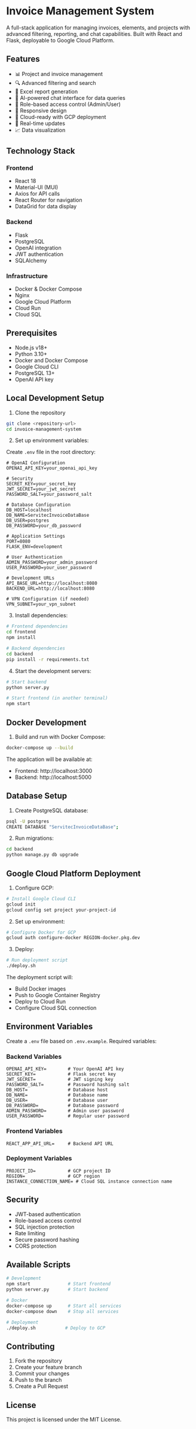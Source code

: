 # Invoice Management System

A full-stack application for managing invoices, elements, and projects with advanced filtering, reporting, and chat capabilities. Built with React and Flask, deployable to Google Cloud Platform.

## Features

- 📊 Project and invoice management
- 🔍 Advanced filtering and search
- 📑 Excel report generation
- 💬 AI-powered chat interface for data queries
- 🔐 Role-based access control (Admin/User)
- 📱 Responsive design
- 🚀 Cloud-ready with GCP deployment
- 🔄 Real-time updates
- 📈 Data visualization

## Technology Stack

### Frontend
- React 18
- Material-UI (MUI)
- Axios for API calls
- React Router for navigation
- DataGrid for data display

### Backend
- Flask
- PostgreSQL
- OpenAI integration
- JWT authentication
- SQLAlchemy

### Infrastructure
- Docker & Docker Compose
- Nginx
- Google Cloud Platform
- Cloud Run
- Cloud SQL

## Prerequisites

- Node.js v18+
- Python 3.10+
- Docker and Docker Compose
- Google Cloud CLI
- PostgreSQL 13+
- OpenAI API key

## Local Development Setup

1. Clone the repository
```bash
git clone <repository-url>
cd invoice-management-system
```

2. Set up environment variables:

Create `.env` file in the root directory:
```env
# OpenAI Configuration
OPENAI_API_KEY=your_openai_api_key

# Security
SECRET_KEY=your_secret_key
JWT_SECRET=your_jwt_secret
PASSWORD_SALT=your_password_salt

# Database Configuration
DB_HOST=localhost
DB_NAME=ServitecInvoiceDataBase
DB_USER=postgres
DB_PASSWORD=your_db_password

# Application Settings
PORT=8080
FLASK_ENV=development

# User Authentication
ADMIN_PASSWORD=your_admin_password
USER_PASSWORD=your_user_password

# Development URLs
API_BASE_URL=http://localhost:8080
BACKEND_URL=http://localhost:8080

# VPN Configuration (if needed)
VPN_SUBNET=your_vpn_subnet
```

3. Install dependencies:
```bash
# Frontend dependencies
cd frontend
npm install

# Backend dependencies
cd backend
pip install -r requirements.txt
```

4. Start the development servers:
```bash
# Start backend
python server.py

# Start frontend (in another terminal)
npm start
```

## Docker Development

1. Build and run with Docker Compose:
```bash
docker-compose up --build
```

The application will be available at:
- Frontend: http://localhost:3000
- Backend: http://localhost:5000

## Database Setup

1. Create PostgreSQL database:
```bash
psql -U postgres
CREATE DATABASE "ServitecInvoiceDataBase";
```

2. Run migrations:
```bash
cd backend
python manage.py db upgrade
```

## Google Cloud Platform Deployment

1. Configure GCP:
```bash
# Install Google Cloud CLI
gcloud init
gcloud config set project your-project-id
```

2. Set up environment:
```bash
# Configure Docker for GCP
gcloud auth configure-docker REGION-docker.pkg.dev
```

3. Deploy:
```bash
# Run deployment script
./deploy.sh
```

The deployment script will:
- Build Docker images
- Push to Google Container Registry
- Deploy to Cloud Run
- Configure Cloud SQL connection

## Environment Variables

Create a `.env` file based on `.env.example`. Required variables:

### Backend Variables
```env
OPENAI_API_KEY=        # Your OpenAI API key
SECRET_KEY=            # Flask secret key
JWT_SECRET=            # JWT signing key
PASSWORD_SALT=         # Password hashing salt
DB_HOST=               # Database host
DB_NAME=               # Database name
DB_USER=               # Database user
DB_PASSWORD=           # Database password
ADMIN_PASSWORD=        # Admin user password
USER_PASSWORD=         # Regular user password
```

### Frontend Variables
```env
REACT_APP_API_URL=     # Backend API URL
```

### Deployment Variables
```env
PROJECT_ID=            # GCP project ID
REGION=                # GCP region
INSTANCE_CONNECTION_NAME= # Cloud SQL instance connection name
```

## Security

- JWT-based authentication
- Role-based access control
- SQL injection protection
- Rate limiting
- Secure password hashing
- CORS protection

## Available Scripts

```bash
# Development
npm start              # Start frontend
python server.py       # Start backend

# Docker
docker-compose up      # Start all services
docker-compose down    # Stop all services

# Deployment
./deploy.sh           # Deploy to GCP
```



## Contributing

1. Fork the repository
2. Create your feature branch
3. Commit your changes
4. Push to the branch
5. Create a Pull Request

## License

This project is licensed under the MIT License.
